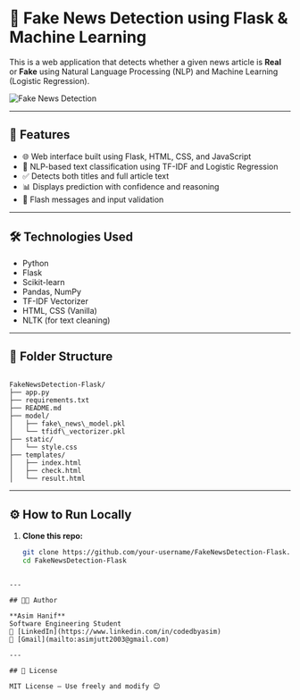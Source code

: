 # 📰 Fake News Detection using Flask & Machine Learning

This is a web application that detects whether a given news article is **Real** or **Fake** using Natural Language Processing (NLP) and Machine Learning (Logistic Regression).

![Fake News Detection]([https://your-screenshot-or-demo-link.png](https://github.com/codedbyasim/FakeNewsDetection-Flask/blob/main/Home.PNG))

---

## 🚀 Features

- 🌐 Web interface built using Flask, HTML, CSS, and JavaScript
- 🧠 NLP-based text classification using TF-IDF and Logistic Regression
- ✅ Detects both titles and full article text
- 📊 Displays prediction with confidence and reasoning
- 💬 Flash messages and input validation

---

## 🛠️ Technologies Used

- Python
- Flask
- Scikit-learn
- Pandas, NumPy
- TF-IDF Vectorizer
- HTML, CSS (Vanilla)
- NLTK (for text cleaning)

---

## 📂 Folder Structure

```

FakeNewsDetection-Flask/
├── app.py
├── requirements.txt
├── README.md
├── model/
│   ├── fake\_news\_model.pkl
│   └── tfidf\_vectorizer.pkl
├── static/
│   └── style.css
├── templates/
│   ├── index.html
│   ├── check.html
│   └── result.html

````

---

## ⚙️ How to Run Locally

1. **Clone this repo:**
   ```bash
   git clone https://github.com/your-username/FakeNewsDetection-Flask.git
   cd FakeNewsDetection-Flask
````

---

## 👨‍💻 Author

**Asim Hanif**
Software Engineering Student
🔗 [LinkedIn](https://www.linkedin.com/in/codedbyasim)
📧 [Gmail](mailto:asimjutt2003@gmail.com)

---

## 📄 License

MIT License – Use freely and modify 😊

